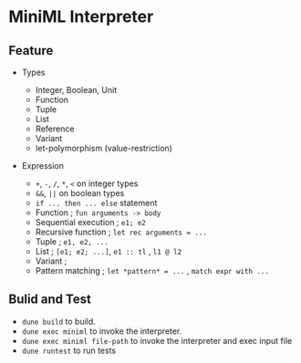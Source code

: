 # MiniML Interpreter

## Feature

- Types
  - Integer, Boolean, Unit
  - Function
  - Tuple
  - List
  - Reference
  - Variant
  - let-polymorphism (value-restriction)

- Expression
  - `+`, `-`, `/`, `*`, `<` on integer types
  - `&&`, `||` on boolean types
  - `if ... then ... else` statement
  - Function ; `fun arguments -> body`
  - Sequential execution ; `e1; e2`
  - Recursive function ; `let rec arguments = ...`
  - Tuple ; `e1, e2, ...`
  - List ; `[e1; e2; ...]`, `e1 :: tl` , `l1 @ l2`
  - Variant ;
  - Pattern matching ; `let *pattern* = ...` , `match expr with ...`


## Bulid and Test
- `dune build` to build.
- `dune exec miniml` to invoke the interpreter.
- `dune exec miniml file-path` to invoke the interpreter and exec input file
- `dune runtest` to run tests

